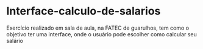 # Interface-calculo-de-salarios
Exercício realizado em sala de aula, na FATEC de guarulhos, tem como o objetivo ter uma interface, onde o usuário pode escolher como calcular seu salário
